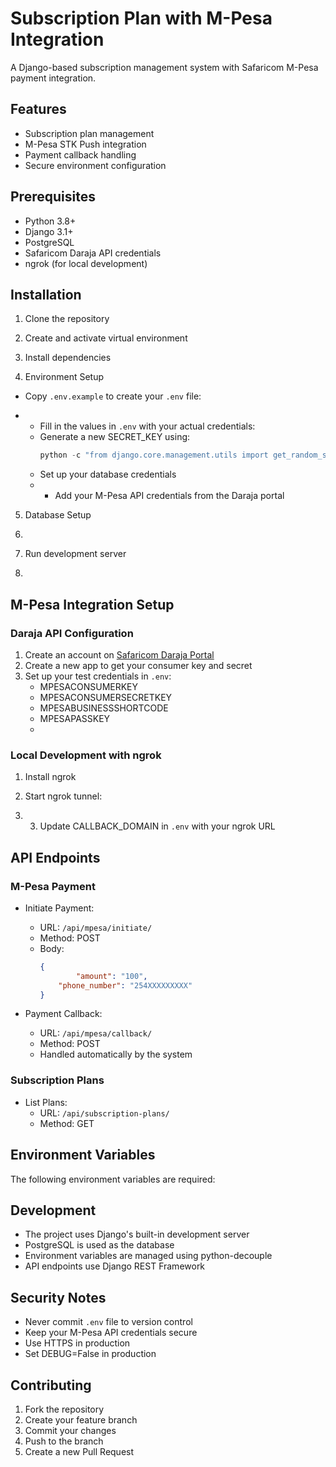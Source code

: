 # Subscription Plan with M-Pesa Integration

A Django-based subscription management system with Safaricom M-Pesa payment integration.

## Features
- Subscription plan management
- M-Pesa STK Push integration
- Payment callback handling
- Secure environment configuration

## Prerequisites
- Python 3.8+
- Django 3.1+
- PostgreSQL
- Safaricom Daraja API credentials
- ngrok (for local development)

## Installation


1. Clone the repository

2. Create and activate virtual environment
3.  Install dependencies

   
4. Environment Setup
- Copy `.env.example` to create your `.env` file:

- - Fill in the values in `.env` with your actual credentials:
  - Generate a new SECRET_KEY using:
    ```python
    python -c "from django.core.management.utils import get_random_secret_key; print(get_random_secret_key())"
    ```
  - Set up your database credentials
  -  - Add your M-Pesa API credentials from the Daraja portal

5. Database Setup

6. 
6. Run development server
7. 
## M-Pesa Integration Setup

### Daraja API Configuration
1. Create an account on [Safaricom Daraja Portal](https://developer.safaricom.co.ke/)
2. Create a new app to get your consumer key and secret
3. Set up your test credentials in `.env`:
   - MPESACONSUMERKEY
   - MPESACONSUMERSECRETKEY
   - MPESABUSINESSSHORTCODE
   - MPESAPASSKEY
   - 
### Local Development with ngrok
1. Install ngrok
2. Start ngrok tunnel:

3. 3. Update CALLBACK_DOMAIN in `.env` with your ngrok URL

## API Endpoints

### M-Pesa Payment
- Initiate Payment:
  - URL: `/api/mpesa/initiate/`
  - Method: POST
  - Body:
    ```json
    {
            "amount": "100",
        "phone_number": "254XXXXXXXXX"
    }
    ```

- Payment Callback:
  - URL: `/api/mpesa/callback/`
  - Method: POST
  - Handled automatically by the system

### Subscription Plans
- List Plans:
  - URL: `/api/subscription-plans/`
  - Method: GET

## Environment Variables
The following environment variables are required:


## Development
- The project uses Django's built-in development server
- PostgreSQL is used as the database
- Environment variables are managed using python-decouple
- API endpoints use Django REST Framework

## Security Notes
- Never commit `.env` file to version control
- Keep your M-Pesa API credentials secure
- Use HTTPS in production
- Set DEBUG=False in production

## Contributing
1. Fork the repository
2. Create your feature branch
3. Commit your changes
4. Push to the branch
5. Create a new Pull Request
